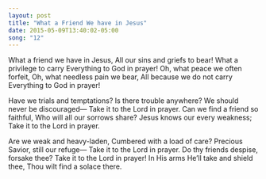 ```yaml
---
layout: post
title: "What a Friend We have in Jesus"
date: 2015-05-09T13:40:02-05:00
song: "12"
---
```


What a friend we have in Jesus,
All our sins and griefs to bear!
What a privilege to carry
Everything to God in prayer!
Oh, what peace we often forfeit,
Oh, what needless pain we bear,
All because we do not carry
Everything to God in prayer!

Have we trials and temptations?
Is there trouble anywhere?
We should never be discouraged—
Take it to the Lord in prayer.
Can we find a friend so faithful,
Who will all our sorrows share?
Jesus knows our every weakness;
Take it to the Lord in prayer.

Are we weak and heavy-laden,
Cumbered with a load of care?
Precious Savior, still our refuge—
Take it to the Lord in prayer.
Do thy friends despise, forsake thee?
Take it to the Lord in prayer!
In His arms He’ll take and shield thee,
Thou wilt find a solace there.

